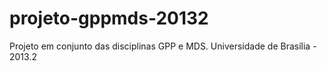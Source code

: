 projeto-gppmds-20132
====================

Projeto em conjunto das disciplinas GPP e MDS. Universidade de Brasília - 2013.2
